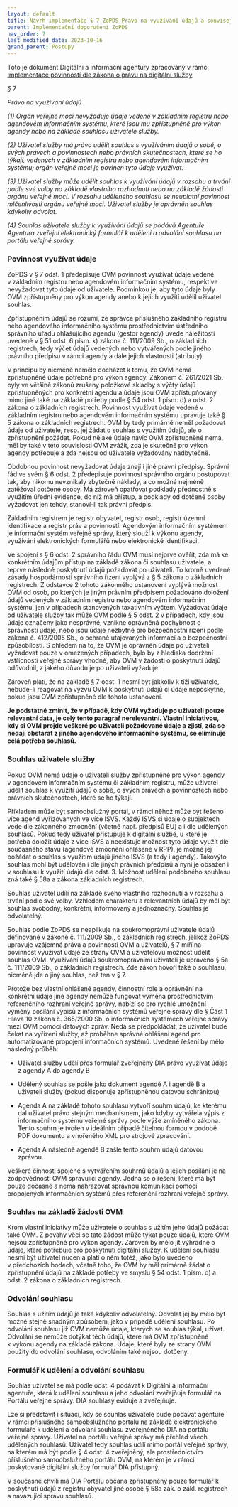 ```yaml
---
layout: default
title: Návrh implementace § 7 ZoPDS Právo na využívání údajů a souvisejících povinností 
parent: Implementační doporučení ZoPDS
nav_order: 7
last_modified_date: 2023-10-16
grand_parent: Postupy
---
```


Toto je dokument Digitální a informační agentury zpracováný v rámci [Implementace povinností dle zákona o právu na digitální služby](https://archi.gov.cz/znalostni_baze:implementace_zopds?s[]=implementace%2A&s[]=z%C3%A1kona%2A&s[]=o%2A&s[]=pr%C3%A1vu%2A&s[]=na%2A&s[]=digit%C3%A1ln%C3%AD%2A)


*§ 7*

*Právo na využívání údajů*

*(1) Orgán veřejné moci nevyžaduje údaje vedené v základním registru
nebo agendovém informačním systému, které jsou mu zpřístupněné pro výkon
agendy nebo na základě souhlasu uživatele služby.*

*(2) Uživatel služby má právo udělit souhlas s využíváním údajů o sobě,
o svých právech a povinnostech nebo právních skutečnostech, které se ho
týkají, vedených v základním registru nebo agendovém informačním
systému; orgán veřejné moci je povinen tyto údaje využívat.*

*(3) Uživatel služby může udělit souhlas k využívání údajů v rozsahu a
trvání podle své volby na základě vlastního rozhodnutí nebo na základě
žádosti orgánu veřejné moci. V rozsahu uděleného souhlasu se neuplatní
povinnost mlčenlivosti orgánu veřejné moci. Uživatel služby je oprávněn
souhlas kdykoliv odvolat.*

*(4) Souhlas uživatele služby k využívání údajů se podává Agentuře.
Agentura zveřejní elektronický formulář k udělení a odvolání souhlasu na
portálu veřejné správy.*

### Povinnost využívat údaje

ZoPDS v § 7 odst. 1 předepisuje OVM povinnost využívat údaje vedené
v základním registru nebo agendovém informačním systému, respektive
nevyžadovat tyto údaje od uživatele. Podmínkou je, aby tyto údaje byly
OVM zpřístupněny pro výkon agendy anebo k jejich využití udělil uživatel
souhlas.

Zpřístupněním údajů se rozumí, že správce příslušného základního
registru nebo agendového informačního systému prostřednictvím ústředního
správního úřadu ohlašujícího agendu (gestor agendy) uvede náležitosti
uvedené v § 51 odst. 6 písm. k) zákona č. 111/2009 Sb., o základních
registrech, tedy výčet údajů vedených nebo vytvářených podle jiného
právního předpisu v rámci agendy a dále jejich vlastnosti (atributy).

V principu by nicméně nemělo docházet k tomu, že OVM nemá zpřístupněné
údaje potřebné pro výkon agendy. Zákonem č. 261/2021 Sb. byly ve většině
zákonů zrušeny položkové skladby s výčty údajů zpřístupněných pro
konkrétní agendu a údaje jsou OVM zpřístupňovány mimo jiné také na
základě potřeby podle § 54 odst. 1 písm. d) a odst. 2 zákona o
základních registrech. Povinnost využívat údaje vedené v základním
registru nebo agendovém informačním systému upravuje také § 5 zákona o
základních registrech. OVM by tedy primárně neměl požadovat údaje od
uživatele, resp. jej žádat o souhlas s využitím údajů, ale o
zpřístupnění požádat. Pokud nějaké údaje navíc OVM zpřístupněné nemá,
měl by také v této souvislosti OVM zvážit, zda je skutečně pro výkon
agendy potřebuje a zda nejsou od uživatele vyžadovány nadbytečně.

Obdobnou povinnost nevyžadovat údaje znají i jiné právní předpisy.
Správní řád ve svém § 6 odst. 2 předepisuje povinnost správního orgánu
postupovat tak, aby nikomu nevznikaly zbytečné náklady, a co možná
nejméně zatěžoval dotčené osoby. Má zároveň opatřovat podklady
přednostně s využitím úřední evidence, do níž má přístup, a podklady od
dotčené osoby vyžadovat jen tehdy, stanoví-li tak právní předpis.

Základním registrem je registr obyvatel, registr osob, registr územní
identifikace a registr práv a povinností. Agendovým informačním systémem
je informační systém veřejné správy, který slouží k výkonu agendy,
využívání elektronických formulářů nebo elektronické identifikaci.

Ve spojení s § 6 odst. 2 správního řádu OVM musí nejprve ověřit, zda má
ke konkrétním údajům přístup na základě zákona či souhlasu uživatele, a
teprve následně poskytnutí údajů požadovat po uživateli. To kromě
uvedené zásady hospodárnosti správního řízení vyplývá z § 5 zákona o
základních registrech. Z odstavce 2 tohoto zákonného ustanovení vyplývá
možnost OVM od osob, po kterých je jiným právním předpisem požadováno
doložení údajů vedených v základním registru nebo agendovém informačním
systému, jen v případech stanovených taxativním výčtem. Vyžadovat údaje
od uživatele služby tak může OVM podle § 5 odst. 2 v případech, kdy jsou
údaje označeny jako nesprávné, vznikne oprávněná pochybnost o správnosti
údaje, nebo jsou údaje nezbytné pro bezpečnostní řízení podle zákona č.
412/2005 Sb., o ochraně utajovaných informací a o bezpečnostní
způsobilosti. S ohledem na to, že OVM je oprávněn údaje po uživateli
vyžadovat pouze v omezených případech, bylo by z hlediska dodržení
vstřícnosti veřejné správy vhodné, aby OVM v žádosti o poskytnutí údajů
odůvodnil, z jakého důvodu je po uživateli vyžaduje.

Zároveň platí, že na základě § 7 odst. 1 nesmí být jakkoliv k tíži
uživatele, nebude-li reagovat na výzvu OVM k poskytnutí údajů či údaje
neposkytne, pokud jsou OVM zpřístupněné dle tohoto ustanovení.

**Je podstatné zmínit, že v případě, kdy OVM vyžaduje po uživateli pouze
relevantní data, je celý tento paragraf nerelevantní. Vlastní
iniciativou, kdy si OVM projde veškeré po uživateli požadované údaje a
zjistí, zda se nedají obstarat z jiného agendového informačního systému,
se eliminuje celá potřeba souhlasů.**

### Souhlas uživatele služby

Pokud OVM nemá údaje o uživateli služby zpřístupněné pro výkon agendy
v agendovém informačním systému či základním registru, může uživatel
udělit souhlas k využití údajů o sobě, o svých právech a povinnostech
nebo právních skutečnostech, které se ho týkají.

Příkladem může být samoobslužný portál, v rámci něhož může být řešeno
více agend vyřizovaných ve více ISVS. Každý ISVS si údaje o subjektech
vede dle zákonného zmocnění (včetně např. předpisů EU) a i dle udělených
souhlasů. Pokud tedy uživatel přistupuje k digitální službě, u které je
potřeba doložit údaje z více ISVS a neexistuje možnost tyto údaje využít
dle současného stavu (agendové zmocnění ohlášené v RPP), je možné jej
požádat o souhlas s využitím údajů jiného ISVS (a tedy i agendy).
Takovýto souhlas mohl být udělován i dle jiných právních předpisů a nyní
je obsažen i v souhlasu k využití údajů dle odst. 3. Možnost udělení
podobného souhlasu zná také § 58a a zákona základních registrech.

Souhlas uživatel udílí na základě svého vlastního rozhodnutí a v rozsahu
a trvání podle své volby. Vzhledem charakteru a relevantních údajů by
měl být souhlas svobodný, konkrétní, informovaný a jednoznačný. Souhlas
je odvolatelný.

Souhlas podle ZoPDS se neaplikuje na soukromoprávní uživatele údajů
definované v zákoně č. 111/2009 Sb., o základních registrech, jelikož
ZoPDS upravuje vzájemná práva a povinnosti OVM a uživatelů, § 7 míří na
povinnost využívat údaje ze strany OVM a uživatelovu možnost udělit
souhlas OVM. Využívání údajů soukromoprávními uživateli je upraveno § 5a
č. 111/2009 Sb., o základních registrech. Zde zákon hovoří také o
souhlasu, nicméně jde o jiný souhlas, než ten v § 7.

Protože bez vlastní ohlášené agendy, činnostní role a oprávnění na
konkrétní údaje jiné agendy nemůže fungovat výměna prostřednictvím
referenčního rozhraní veřejné správy, nabízí se pro rychlé umožnění
výměny posílání výpisů z informačních systémů veřejné správy dle § Část
1 Hlava 10 zákona č. 365/2000 Sb. o informačních systémech veřejné
správy mezi OVM pomocí datových zpráv. Nedá se předpokládat, že uživatel
bude čekat na vyřízení služby, až proběhne správné ohlášení agend pro
automatizované propojení informačních systémů. Uvedené řešení by mělo
následný průběh:

-   Uživatel služby udělí přes formulář zveřejněný DIA právo využívat
    údaje z agendy A do agendy B

-   Udělený souhlas se pošle jako dokument agendě A i agendě B a
    uživateli služby (pokud disponuje zpřístupněnou datovou schránkou)

-   Agenda A na základě tohoto souhlasu vytvoří souhrn údajů, ke kterému
    dal uživatel právo stejným mechanismem, jako kdyby vytvářela výpis z
    informačního systému veřejné správy podle výše zmíněného zákona.
    Tento souhrn je tvořen v ideálním případě čitelnou formou v podobě
    PDF dokumentu a vnořeného XML pro strojové zpracování.

-   Agenda A následně agendě B zašle tento souhrn údajů datovou zprávou.

Veškeré činnosti spojené s vytvářením souhrnů údajů a jejich posílání je
na zodpovědnosti OVM spravující agendy. Jedná se o řešení, které má být
pouze dočasné a nemá nahrazovat správnou komunikaci pomocí propojených
informačních systémů přes referenční rozhraní veřejné správy.

### Souhlas na základě žádosti OVM

Krom vlastní iniciativy může uživatele o souhlas s užitím jeho údajů
požádat také OVM. Z povahy věci se tato žádost může týkat pouze údajů,
které OVM nejsou zpřístupněné pro výkon agendy. Zároveň by mělo jít
výhradně o údaje, které potřebuje pro poskytnutí digitální služby. K
udělení souhlasu nesmí být uživatel nucen a platí o něm totéž, jako bylo
uvedeno v předchozích bodech, včetně toho, že OVM by měl primárně žádat
o zpřístupnění údajů na základě potřeby ve smyslu § 54 odst. 1 písm. d)
a odst. 2 zákona o základních registrech.

### Odvolání souhlasu

Souhlas s užitím údajů je také kdykoliv odvolatelný. Odvolat jej by mělo
být možné stejně snadným způsobem, jako v případě udělení souhlasu. Po
odvolání souhlasu již OVM nemůže údaje, kterých se souhlas týkal,
užívat. Odvolání se nemůže dotýkat těch údajů, které má OVM zpřístupněné
k výkonu agendy na základě zákona. Údaje, které byly ze strany OVM
použity do odvolání souhlasu, odvoláním také nejsou dotčeny.

### Formulář k udělení a odvolání souhlasu

Souhlas uživatel se má podle odst. 4 podávat k Digitální a informační
agentuře, která k udělení souhlasu a jeho odvolání zveřejňuje formulář
na Portálu veřejné správy. DIA souhlasy eviduje a zveřejňuje.

Lze si představit i situaci, kdy se souhlas uživatele bude podávat
agentuře v rámci příslušného samoobslužného portálu na základě
elektronického formuláře k udělení a odvolání souhlasu zveřejněného DIA
na portálu veřejné správy. Uživatel na portálu veřejné správy má přehled
všech udělených souhlasů. Uživatel tedy souhlas udílí mimo portál
veřejné správy, na kterém má být podle § 4 odst. 4 zveřejněný, ale
prostřednictvím příslušného samoobslužného portálu OVM, na kterém je
v rámci poskytované digitální služby formulář DIA přístupný.

V současné chvíli má DIA Portálu občana zpřístupněný pouze formulář k
poskytnutí údajů z registru obyvatel jiné osobě § 58a zák. o zákl.
registrech a navazující správu souhlasů.

